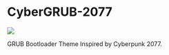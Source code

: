 # CyberGRUB-2077

![](https://i.imgur.com/EgtSwVk.png)

GRUB Bootloader Theme Inspired by Cyberpunk 2077.
